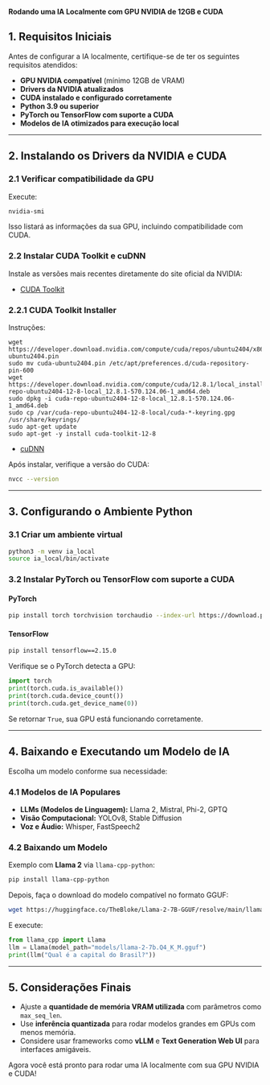 **Rodando uma IA Localmente com GPU NVIDIA de 12GB e CUDA**

## 1. Requisitos Iniciais
Antes de configurar a IA localmente, certifique-se de ter os seguintes requisitos atendidos:
- **GPU NVIDIA compatível** (mínimo 12GB de VRAM)
- **Drivers da NVIDIA atualizados**
- **CUDA instalado e configurado corretamente**
- **Python 3.9 ou superior**
- **PyTorch ou TensorFlow com suporte a CUDA**
- **Modelos de IA otimizados para execução local**

---

## 2. Instalando os Drivers da NVIDIA e CUDA

### 2.1 Verificar compatibilidade da GPU
Execute:
```bash
nvidia-smi
```
Isso listará as informações da sua GPU, incluindo compatibilidade com CUDA.

### 2.2 Instalar CUDA Toolkit e cuDNN
Instale as versões mais recentes diretamente do site oficial da NVIDIA:
- [CUDA Toolkit](https://developer.nvidia.com/cuda-downloads)

### 2.2.1 CUDA Toolkit Installer
Instruções:

```
wget https://developer.download.nvidia.com/compute/cuda/repos/ubuntu2404/x86_64/cuda-ubuntu2404.pin
sudo mv cuda-ubuntu2404.pin /etc/apt/preferences.d/cuda-repository-pin-600
wget https://developer.download.nvidia.com/compute/cuda/12.8.1/local_installers/cuda-repo-ubuntu2404-12-8-local_12.8.1-570.124.06-1_amd64.deb
sudo dpkg -i cuda-repo-ubuntu2404-12-8-local_12.8.1-570.124.06-1_amd64.deb
sudo cp /var/cuda-repo-ubuntu2404-12-8-local/cuda-*-keyring.gpg /usr/share/keyrings/
sudo apt-get update
sudo apt-get -y install cuda-toolkit-12-8
```

- [cuDNN](https://developer.nvidia.com/cudnn)

Após instalar, verifique a versão do CUDA:
```bash
nvcc --version
```

---

## 3. Configurando o Ambiente Python
### 3.1 Criar um ambiente virtual
```bash
python3 -m venv ia_local
source ia_local/bin/activate
```

### 3.2 Instalar PyTorch ou TensorFlow com suporte a CUDA
#### PyTorch
```bash
pip install torch torchvision torchaudio --index-url https://download.pytorch.org/whl/cu118
```
#### TensorFlow
```bash
pip install tensorflow==2.15.0
```
Verifique se o PyTorch detecta a GPU:
```python
import torch
print(torch.cuda.is_available())
print(torch.cuda.device_count())
print(torch.cuda.get_device_name(0))
```
Se retornar `True`, sua GPU está funcionando corretamente.

---

## 4. Baixando e Executando um Modelo de IA
Escolha um modelo conforme sua necessidade:

### 4.1 Modelos de IA Populares
- **LLMs (Modelos de Linguagem):** Llama 2, Mistral, Phi-2, GPTQ
- **Visão Computacional:** YOLOv8, Stable Diffusion
- **Voz e Áudio:** Whisper, FastSpeech2

### 4.2 Baixando um Modelo
Exemplo com **Llama 2** via `llama-cpp-python`:
```bash
pip install llama-cpp-python
```
Depois, faça o download do modelo compatível no formato GGUF:
```bash
wget https://huggingface.co/TheBloke/Llama-2-7B-GGUF/resolve/main/llama-2-7b.Q4_K_M.gguf -P models/
```
E execute:
```python
from llama_cpp import Llama
llm = Llama(model_path="models/llama-2-7b.Q4_K_M.gguf")
print(llm("Qual é a capital do Brasil?"))
```

---

## 5. Considerações Finais
- Ajuste a **quantidade de memória VRAM utilizada** com parâmetros como `max_seq_len`.
- Use **inferência quantizada** para rodar modelos grandes em GPUs com menos memória.
- Considere usar frameworks como **vLLM** e **Text Generation Web UI** para interfaces amigáveis.

Agora você está pronto para rodar uma IA localmente com sua GPU NVIDIA e CUDA!


